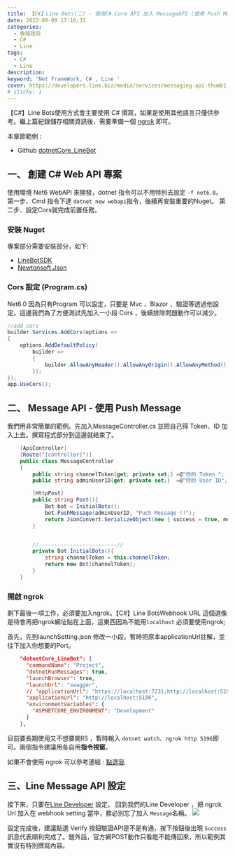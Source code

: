 ```yaml
---
title: 【C#】Line Bots(二) - 使用C# Core API 加入 MessageAPI (使用 Push Message)
date: 2022-09-09 17:16:33
categories: 
  - 後端技術
  - C#
  - Line
tags: 
  - C#
  - Line
description:
keyword: 'Net FrameWork, C# , Line '
cover: https://developers.line.biz/media/services/messaging-api-thumb1.png
# sticky: 1
---
```


【C#】Line Bots使用方式會主要使用 C# 撰寫，如果是使用其他語言只僅供參考。繼上篇紀錄儲存相關資訊後，需要準備一個 [ngrok](/2022/08/11/Note/ngrok/) 即可。

本章節範例 : 
- Github [dotnetCore_LineBot](https://github.com/JontCont/dotnetCore_LineBot)

## 一、 創建 C# Web API 專案
使用環境 Net6 WebAPI 來開發，dotnet 指令可以不用特別去設定 ```-f net6.0```。
第一步、Cmd 指令下達 ```dotnet new webapi```指令，後續再安裝重要的Nuget。
第二步、設定Cors就完成前置任務。

### 安裝 Nuget
專案部分需要安裝部分，如下:
- [LineBotSDK](https://www.nuget.org/packages/LineBotSDK)
- [Newtonsoft.Json](https://www.nuget.org/packages/Newtonsoft.Json/13.0.2-beta2)

### Cors 設定 (Program.cs) 
Net6.0 因為只有Program 可以設定，只要是 Mvc 、Blazor 、驗證等透過他設定。這邊我們為了方便測試先加入一小段 Cors ，後續排除問題動作可以減少。

```cs
//add cors
builder.Services.AddCors(options =>
{
    options.AddDefaultPolicy(
        builder =>
        {
            builder.AllowAnyHeader().AllowAnyOrigin().AllowAnyMethod();
        });
});
app.UseCors();
```

## 二、 Message API - 使用 Push Message 
我們用非常簡單的範例。先加入MessageController.cs 並把自己得 Token、ID 加入上去。撰寫程式部分到這邊就結束了。
```cs
    [ApiController]
    [Route("[controller]")]
    public class MessageController
    {
        public string channelToken{get; private set;} =@"你的 Token ";
        public string adminUserID{get; private set;}  =@"你的 User ID";

        [HttpPost]
        public string Post(){
            Bot bot = InitialBots();
            bot.PushMessage(adminUserID, "Push Message !!");
            return JsonConvert.SerializeObject(new { success = true, message = "" });
        }


        //-------------------------//
        private Bot InitialBots(){
            string channelToken = this.channelToken;
            return new Bot(channelToken);
        }
    }
```
### 開啟 ngrok 
剩下最後一項工作，必須要加入ngrok。【C#】Line BotsWebhook URL 這個選像是待會再把ngrok網址貼在上面，這東西因為不能用```localhost``` 必須要使用ngrok;

首先，先到launchSetting.json 修改一小段。暫時把原本applicationUrl註解，並往下加入你想要的Port。
```json
    "dotnetCore_LineBot": {
      "commandName": "Project",
      "dotnetRunMessages": true,
      "launchBrowser": true,
      "launchUrl": "swagger",
      // "applicationUrl": "https://localhost:7231;http://localhost:5196",
      "applicationUrl": "http://localhost:5196",
      "environmentVariables": {
        "ASPNETCORE_ENVIRONMENT": "Development"
      }
    },
```

目前要長期使用又不想要開IIS ，暫時輸入 ```dotnet watch```、```ngrok http 5196```即可。兩個指令建議用各自用**指令視窗**。

如果不會使用 ngrok 可以參考連結 : [點選我](/2022/08/11/Note/ngrok/)

## 三、Line Message API 設定
接下來，只要在[Line Developer](https://developers.line.biz/zh-hant/) 設定。
回到我們的Line Developer ，把 ngrok Url 加入在 webhook setting 當中，務必別忘了加入 ```Message```名稱。 
![](/img/dotnet/Line/Snipaste_2022-09-09_17-16-33.png)

設定完成後，建議點選 Verify 按鈕驗證API是不是有通，按下按鈕後出現 ```Success ```訊息代表順利完成了。題外話，官方網POST動作只看能不能傳回來，所以範例其實沒有特別撰寫內容。






